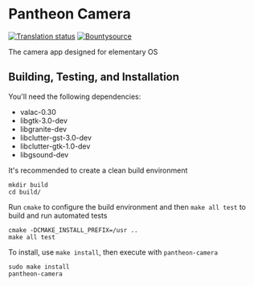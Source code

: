 # Pantheon Camera
[![Translation status](https://l10n.elementary.io/widgets/camera/-/svg-badge.svg)](https://l10n.elementary.io/projects/camera/?utm_source=widget)
[![Bountysource](https://www.bountysource.com/badge/tracker?tracker_id=45629460)](https://www.bountysource.com/trackers/45629460-elementary-camera)

The camera app designed for elementary OS

## Building, Testing, and Installation

You'll need the following dependencies:

 - valac-0.30
 - libgtk-3.0-dev
 - libgranite-dev
 - libclutter-gst-3.0-dev
 - libclutter-gtk-1.0-dev
 - libgsound-dev

It's recommended to create a clean build environment

    mkdir build
    cd build/
    
Run `cmake` to configure the build environment and then `make all test` to build and run automated tests

    cmake -DCMAKE_INSTALL_PREFIX=/usr ..
    make all test
    
To install, use `make install`, then execute with `pantheon-camera`

    sudo make install
    pantheon-camera
